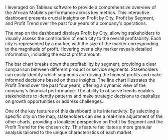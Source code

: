I leveraged on Tableau software to provide a comprehensive overview of the African Mobile's performance across key metrics. This interactive dashboard presents crucial insights on Profit by City, Profit by Segment, and Profit Trend over the past four years of a company's operations. 

The map on the dashboard displays Profit by City, allowing stakeholders to visually assess the contribution of each city to the overall profitability. Each city is represented by a marker, with the size of the marker corresponding to the magnitude of profit. Hovering over a city marker reveals detailed information, including the exact profit amount. 

The bar chart breaks down the profitability by segment, providing a clear comparison between different product or service segments. Stakeholders can easily identify which segments are driving the highest profits and make informed decisions based on these insights. The line chart illustrates the Profit Trend over the past four years, offering a dynamic view of the company's financial performance. The ability to observe trends enables stakeholders to identify patterns and make strategic decisions to capitalize on growth opportunities or address challenges.

One of the key features of this dashboard is its interactivity. By selecting a specific city on the map, stakeholders can see a real-time adjustment of the other charts, providing a localized perspective on Profit by Segment and the Profit Trend for the chosen city. This feature facilitates a more granular analysis tailored to the unique characteristics of each market.
